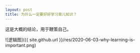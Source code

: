```yaml
---
layout: post
title: 为什么一定要好好学习育儿知识？
---
```


这是大概的结论，用于鞭策自己。

![逻辑图]({{ site.github.url }}/res/2020-06-03-why-learning-is-important.png)

